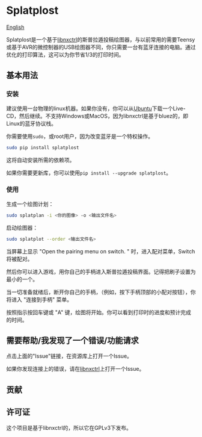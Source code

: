 # Splatplost

[English](readme.md)

Splatplost是一个基于[libnxctrl](https://github.com/Victrid/libnxctrl)的斯普拉遁投稿绘图器，与以前常用的需要Teensy或基于AVR的微控制器的USB绘图器不同，你只需要一台有蓝牙连接的电脑。通过优化的打印算法，这可以为你节省1/3的打印时间。

## 基本用法

### 安装

建议使用一台物理的linux机器。如果你没有，你可以从[Ubuntu](https://www.ubuntu.com/download/desktop)下载一个Live-CD，然后继续。不支持Windows或MacOS，因为libnxctrl是基于bluez的，即Linux的蓝牙协议栈。

你需要使用`sudo`，或root用户，因为改变蓝牙是一个特权操作。

```bash
sudo pip install splatplost
```

这将自动安装所需的依赖项。

如果你需要更新库，你可以使用`pip install --upgrade splatplost`。

### 使用

生成一个绘图计划：

```bash
sudo splatplan -i <你的图像> -o <输出文件名>
```

启动绘图器：

```bash
sudo splatplot --order <输出文件名>
```

当屏幕上显示 "Open the pairing menu on switch. " 时，进入配对菜单，Switch将被配对。

然后你可以进入游戏，用你自己的手柄进入斯普拉遁投稿界面。记得把刷子设置为最小的一个。

当一切准备就绪后，断开你自己的手柄，（例如，按下手柄顶部的小配对按钮），你将进入 "连接到手柄" 菜单。

按照指示按回车键或 "A" 键，绘图将开始。你可以看到打印时的进度和预计完成的时间。

## 需要帮助/我发现了一个错误/功能请求

点击上面的"Issue"链接，在资源库上打开一个Issue。

如果你发现连接上的错误，请在[libnxctrl](https://github.com/Victrid/libnxctrl)上打开一个Issue。
## 贡献



## 许可证

这个项目是基于libnxctrl的，所以它在GPLv3下发布。
